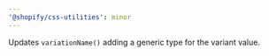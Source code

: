 ```yaml
---
'@shopify/css-utilities': minor
---
```


Updates `variationName()` adding a generic type for the variant value.
